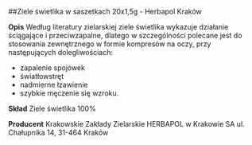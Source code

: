##Ziele świetlika w saszetkach 20x1,5g - Herbapol Kraków

**Opis** Według literatury zielarskiej ziele świetlika wykazuje działanie ściągające i przeciwzapalne, dlatego w szczególności polecane jest do stosowania zewnętrznego w formie kompresów na oczy, przy następujących dolegliwościach:
- zapalenie spojówek
- światłowstręt
- nadmierne łzawienie
- szybkie męczenie się wzroku.
  
**Skład** Ziele świetlika 100%

**Producent** Krakowskie Zakłady Zielarskie HERBAPOL w Krakowie SA
ul. Chałupnika 14, 31-464 Kraków